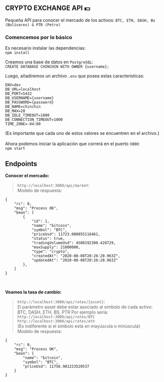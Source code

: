## CRYPTO EXCHANGE API 💵
Pequeña API para conocer el mercado de los activos: `BTC, ETH, DASH, Bs (Bolívares) & PTR (Petro)`

### Comencemos por lo básico
Es necesario instalar las dependencias:
<br>
`npm install`

Creamos una base de datos en `PostgreSQL`: <br>
`CREATE DATABASE CHINCHIN WITH OWNER {username};`

Luego, añadiremos un archivo `.env` que posea estas características:
<br>
```
ENV=dev
DB_URL=localhost
DB_PORT=5432
DB_USERNAME={username}
DB_PASSWORD={password}
DB_NAME=chinchin
DB_MAX=20
DB_IDLE_TIMEOUT=1000
DB_CONNECTION_TIMEOUT=1000
TIME_ZONE=-04:00
```
(Es importante que cada uno de estos valores se encuentren en el archivo.)
<br>
<br>
Ahora podemos iniciar la aplicación que correrá en el puerto `3000`:
<br>
`npm start`

## Endpoints
**Conocer el mercado:**
> `http://localhost:3000/api/market`: <br>
Modelo de respuesta:
```
{
    "rc": 0,
    "msg": "Process OK",
    "bean": [
        {
            "id": 1,
            "name": "bitcoin",
            "symbol": "BTC",
            "priceUsd": 11723.000855116461,
            "status": true,
            "tradingVolumeUsd": 4508192300.428729,
            "maxSupply": 21000000,
            "type": "crypto",
            "createdAt": "2020-08-08T20:26:20.963Z",
            "updatedAt": "2020-08-08T20:26:20.963Z"
        },
    ]
}
```
<br>

**Veamos la tasa de cambio:**
> `http://localhost:3000/api/rates/{asset}`: <br>
El parámetro asset debe estar asociado al símbolo de cada activo:
BTC, DASH, ETH, BS, PTR
Por ejemplo sería: <br>
`http://localhost:3000/api/rates/BTC` <br>
`http://localhost:3000/api/rates/eth` <br>
(Es indiferente si el símbolo está en mayúscula o minúscula) <br>
Modelo de respuesta:
```
{
    "rc": 0,
    "msg": "Process OK",
    "bean": {
        "name": "bitcoin",
        "symbol": "BTC",
        "priceUsd": 11756.981223520537
    }
}
```
